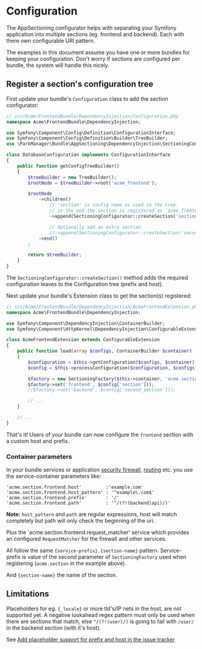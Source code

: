 Configuration
=============

The AppSectioning configurator helps with separating your Symfony application
into multiple sections (eg. frontend and backend). Each with there own
configurable URI pattern.

The examples in this document assume you have one or more bundles for keeping
your configuration. Don't worry if sections are configured per bundle, the system
will handle this nicely.

## Register a section's configuration tree

First update your bundle's `Configuration` class to add the section configurator:

```php
// src/Acme/FrontendBundle/DependencyInjection/Configuration.php
namespace Acme\FrontendBundle\DependencyInjection;

use Symfony\Component\Config\Definition\ConfigurationInterface;
use Symfony\Component\Config\Definition\Builder\TreeBuilder;
use \ParkManager\Bundle\AppSectioning\DependencyInjection\SectioningConfigurator;

class DatabaseConfiguration implements ConfigurationInterface
{
    public function getConfigTreeBuilder()
    {
        $treeBuilder = new TreeBuilder();
        $rootNode = $treeBuilder->root('acme_frontend');

        $rootNode
            ->children()
                // 'section' is config name as used in the tree.
                // in the end the section is registered as `acme_frontend.section`
                ->append(SectioningConfigurator::createSection('section'))

                // Optionally add an extra section
                //->append(SectioningConfigurator::createSection('second_section'))
            ->end()
        ;

        return $treeBuilder;
    }
}
```

The `SectioningConfigurator::createSection()` method adds the required
configuration leaves to the Configuration tree (prefix and host).

Next update your bundle's Extension class to get the section(s) registered:

```php
// src/Acme/FrontendBundle/DependencyInjection/AcmeFrontendExtension.php
namespace Acme\FrontendBundle\DependencyInjection;

use Symfony\Component\DependencyInjection\ContainerBuilder;
use Symfony\Component\HttpKernel\DependencyInjection\ConfigurableExtension;

class AcmeFrontendExtension extends ConfigurableExtension
{
    public function load(array $configs, ContainerBuilder $container)
    {
        $configuration = $this->getConfiguration($configs, $container);
        $config = $this->processConfiguration($configuration, $configs);

        $factory = new SectioningFactory($this->container, 'acme.section');
        $factory->set('frontend', $config['section']));
        //$factory->set('backend', $config['second_section']));

        // ...
    }

    // ...
}
```

That's it! Users of your bundle can now configure the `frontend` section
with a custom host and prefix.

### Container parameters

In your bundle services or application [security firewall], [routing] etc.
you use the service-container parameters like:

```
'acme.section.frontend.host'         :'example.com'
'acme.section.frontend.host_pattern' : '^example\.com$'
'acme.section.frontend.prefix'       : '/'
'acme.section.frontend.path'         : '^/(?!(backend|api)/)'
```

**Note:** `host_pattern` and `path` are regular expressions, host will match
completely but path will only check the beginning of the uri.

Plus the 'acme.section.frontend.request_matcher' service which provides an
configured `RequestMatcher` for the firewall and other services.

All follow the same `{service-prefix}.{section-name}` pattern.
Service-prefix is value of the second parameter of `SectioningFactory`
used when registering (`acme.section` in the example above).

And `{section-name}` the name of the section.

[security firewall]: firewall.md
[routing]: routing.md

## Limitations

Placeholders for eg. `{_locale}` or more tld's/IP nets in the host, are not supported
yet. A negative lookahead regex pattern must only be used when there are sections that match,
else `^/(?!(user)/)` is going to fail with `/user/` in the backend section (with it's host).

See [Add placeholder support for prefix and host in the issue tracker](https://github.com/park-manager/app-sectioning-bundle/issues/1)
